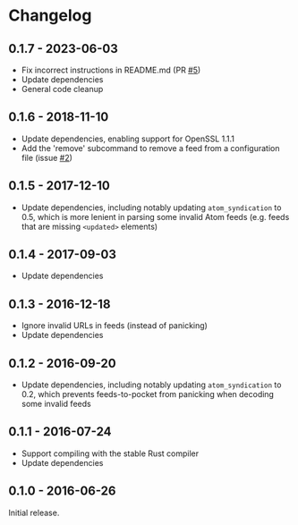 # Changelog

## 0.1.7 - 2023-06-03

- Fix incorrect instructions in README.md
  (PR [#5](https://github.com/FraGag/feeds-to-pocket/pull/5))
- Update dependencies
- General code cleanup

## 0.1.6 - 2018-11-10

- Update dependencies, enabling support for OpenSSL 1.1.1
- Add the 'remove' subcommand to remove a feed from a configuration file
  (issue [#2](https://github.com/FraGag/feeds-to-pocket/issues/2))

## 0.1.5 - 2017-12-10

- Update dependencies, including notably updating `atom_syndication` to
  0.5, which is more lenient in parsing some invalid Atom feeds (e.g.
  feeds that are missing `<updated>` elements)

## 0.1.4 - 2017-09-03

- Update dependencies

## 0.1.3 - 2016-12-18

- Ignore invalid URLs in feeds (instead of panicking)
- Update dependencies

## 0.1.2 - 2016-09-20

- Update dependencies, including notably updating `atom_syndication` to
  0.2, which prevents feeds-to-pocket from panicking when decoding some
  invalid feeds

## 0.1.1 - 2016-07-24

- Support compiling with the stable Rust compiler
- Update dependencies

## 0.1.0 - 2016-06-26

Initial release.
